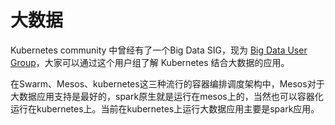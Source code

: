 # 大数据

Kubernetes community 中曾经有了一个Big Data SIG，现为 [Big Data User Group](https://github.com/kubernetes/community/tree/master/ug-big-data)，大家可以通过这个用户组了解 Kubernetes 结合大数据的应用。

在Swarm、Mesos、kubernetes这三种流行的容器编排调度架构中，Mesos对于大数据应用支持是最好的，spark原生就是运行在mesos上的，当然也可以容器化运行在kubernetes上。当前在kubernetes上运行大数据应用主要是spark应用。

